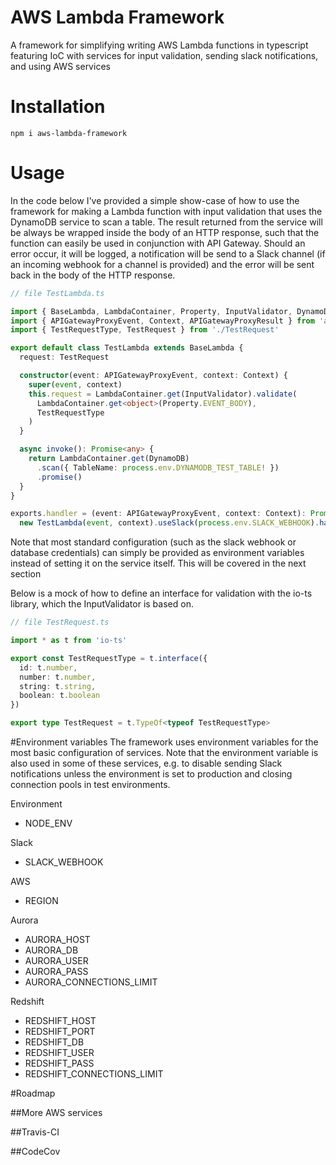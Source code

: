 # AWS Lambda Framework

A framework for simplifying writing AWS Lambda functions in typescript featuring IoC with services for input validation, sending slack notifications, and using AWS services

# Installation

```
npm i aws-lambda-framework
```

# Usage

In the code below I've provided a simple show-case of how to use the framework for making a Lambda function with input validation that uses the DynamoDB service to scan a table. The result returned from the service will be always be wrapped inside the body of an HTTP response, such that the function can easily be used in conjunction with API Gateway. Should an error occur, it will be logged, a notification will be send to a Slack channel (if an incoming webhook for a channel is provided) and the error will be sent back in the body of the HTTP response.

```typescript
// file TestLambda.ts

import { BaseLambda, LambdaContainer, Property, InputValidator, DynamoDB } from 'aws-lambda-framework'
import { APIGatewayProxyEvent, Context, APIGatewayProxyResult } from 'aws-lambda'
import { TestRequestType, TestRequest } from './TestRequest'

export default class TestLambda extends BaseLambda {
  request: TestRequest

  constructor(event: APIGatewayProxyEvent, context: Context) {
    super(event, context)
    this.request = LambdaContainer.get(InputValidator).validate(
      LambdaContainer.get<object>(Property.EVENT_BODY),
      TestRequestType
    )
  }

  async invoke(): Promise<any> {
    return LambdaContainer.get(DynamoDB)
      .scan({ TableName: process.env.DYNAMODB_TEST_TABLE! })
      .promise()
  }
}

exports.handler = (event: APIGatewayProxyEvent, context: Context): Promise<APIGatewayProxyResult> =>
  new TestLambda(event, context).useSlack(process.env.SLACK_WEBHOOK).handler()
```

Note that most standard configuration (such as the slack webhook or database credentials) can simply be provided as environment variables instead of setting it on the service itself. This will be covered in the next section

Below is a mock of how to define an interface for validation with the io-ts library, which the InputValidator is based on.

```typescript
// file TestRequest.ts

import * as t from 'io-ts'

export const TestRequestType = t.interface({
  id: t.number,
  number: t.number,
  string: t.string,
  boolean: t.boolean
})

export type TestRequest = t.TypeOf<typeof TestRequestType>
```

#Environment variables
The framework uses environment variables for the most basic configuration of services. Note that the environment variable is also used in some of these services, e.g. to disable sending Slack notifications unless the environment is set to production and closing connection pools in test environments.

Environment

- NODE_ENV

Slack

- SLACK_WEBHOOK

AWS

- REGION

Aurora

- AURORA_HOST
- AURORA_DB
- AURORA_USER
- AURORA_PASS
- AURORA_CONNECTIONS_LIMIT

Redshift

- REDSHIFT_HOST
- REDSHIFT_PORT
- REDSHIFT_DB
- REDSHIFT_USER
- REDSHIFT_PASS
- REDSHIFT_CONNECTIONS_LIMIT

#Roadmap

##More AWS services

##Travis-CI

##CodeCov
